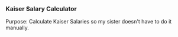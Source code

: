 ### Kaiser Salary Calculator

Purpose: Calculate Kaiser Salaries so my sister doesn't have to do it manually.